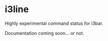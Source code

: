 i3line
======

Highly experimental command status for i3bar.

Documentation coming soon... or not.


